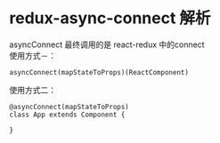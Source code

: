 redux-async-connect 解析
=======================
asyncConnect 最终调用的是 react-redux 中的connect  
使用方式－：  
```
asyncConnect(mapStateToProps)(ReactComponent)
```
使用方式二： 
```
@asyncConnect(mapStateToProps)
class App extends Component {
	
}
```